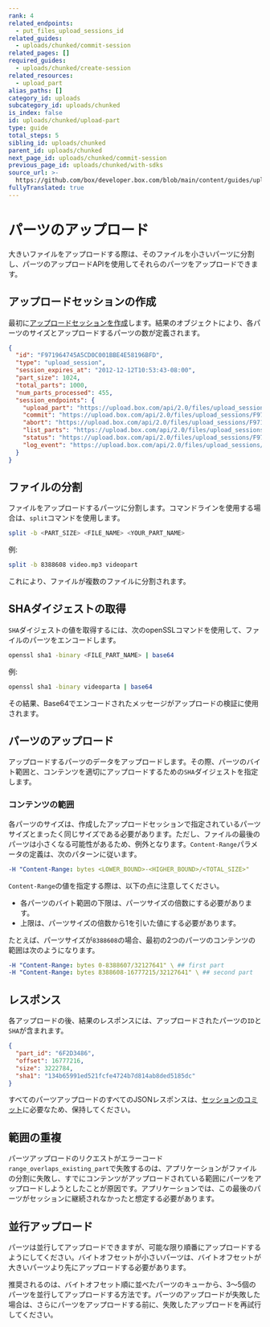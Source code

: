 ```yaml
---
rank: 4
related_endpoints:
  - put_files_upload_sessions_id
related_guides:
  - uploads/chunked/commit-session
related_pages: []
required_guides:
  - uploads/chunked/create-session
related_resources:
  - upload_part
alias_paths: []
category_id: uploads
subcategory_id: uploads/chunked
is_index: false
id: uploads/chunked/upload-part
type: guide
total_steps: 5
sibling_id: uploads/chunked
parent_id: uploads/chunked
next_page_id: uploads/chunked/commit-session
previous_page_id: uploads/chunked/with-sdks
source_url: >-
  https://github.com/box/developer.box.com/blob/main/content/guides/uploads/chunked/upload-part.md
fullyTranslated: true
---
```

# パーツのアップロード

大きいファイルをアップロードする際は、そのファイルを小さいパーツに分割し、パーツのアップロードAPIを使用してそれらのパーツをアップロードできます。

## アップロードセッションの作成

最初に[アップロードセッションを作成][createsession]します。結果のオブジェクトにより、各パーツのサイズとアップロードするパーツの数が定義されます。

```json
{
  "id": "F971964745A5CD0C001BBE4E58196BFD",
  "type": "upload_session",
  "session_expires_at": "2012-12-12T10:53:43-08:00",
  "part_size": 1024,
  "total_parts": 1000,
  "num_parts_processed": 455,
  "session_endpoints": {
    "upload_part": "https://upload.box.com/api/2.0/files/upload_sessions/F971964745A5CD0C001BBE4E58196BFD",
    "commit": "https://upload.box.com/api/2.0/files/upload_sessions/F971964745A5CD0C001BBE4E58196BFD/commit",
    "abort": "https://upload.box.com/api/2.0/files/upload_sessions/F971964745A5CD0C001BBE4E58196BFD",
    "list_parts": "https://upload.box.com/api/2.0/files/upload_sessions/F971964745A5CD0C001BBE4E58196BFD/parts",
    "status": "https://upload.box.com/api/2.0/files/upload_sessions/F971964745A5CD0C001BBE4E58196BFD",
    "log_event": "https://upload.box.com/api/2.0/files/upload_sessions/F971964745A5CD0C001BBE4E58196BFD/log"
  }
}

```

## ファイルの分割

ファイルをアップロードするパーツに分割します。コマンドラインを使用する場合は、`split`コマンドを使用します。

```bash
split -b <PART_SIZE> <FILE_NAME> <YOUR_PART_NAME>

```

例:

```bash
split -b 8388608 video.mp3 videopart

```

これにより、ファイルが複数のファイルに分割されます。

## SHAダイジェストの取得

`SHA`ダイジェストの値を取得するには、次のopenSSLコマンドを使用して、ファイルのパーツをエンコードします。

```bash
openssl sha1 -binary <FILE_PART_NAME> | base64

```

例:

```bash
openssl sha1 -binary videoparta | base64

```

その結果、Base64でエンコードされたメッセージがアップロードの検証に使用されます。

## パーツのアップロード

アップロードするパーツのデータをアップロードします。その際、パーツのバイト範囲と、コンテンツを適切にアップロードするための`SHA`ダイジェストを指定します。

<Samples id="put_files_upload_sessions_id">

</Samples>

### コンテンツの範囲

各パーツのサイズは、作成したアップロードセッションで指定されているパーツサイズとまったく同じサイズである必要があります。ただし、ファイルの最後のパーツは小さくなる可能性があるため、例外となります。`Content-Range`パラメータの定義は、次のパターンに従います。

```yaml
-H "Content-Range: bytes <LOWER_BOUND>-<HIGHER_BOUND>/<TOTAL_SIZE>"

```

`Content-Range`の値を指定する際は、以下の点に注意してください。

* 各パーツのバイト範囲の下限は、パーツサイズの倍数にする必要があります。
* 上限は、パーツサイズの倍数から1を引いた値にする必要があります。

たとえば、パーツサイズが`8388608`の場合、最初の2つのパーツのコンテンツの範囲は次のようになります。

```yaml
-H "Content-Range: bytes 0-8388607/32127641" \ ## first part
-H "Content-Range: bytes 8388608-16777215/32127641" \ ## second part

```

## レスポンス

各アップロードの後、結果のレスポンスには、アップロードされたパーツの`ID`と`SHA`が含まれます。

```json
{
  "part_id": "6F2D3486",
  "offset": 16777216,
  "size": 3222784,
  "sha1": "134b65991ed521fcfe4724b7d814ab8ded5185dc"
}

```

<Message warning>

すべてのパーツアップロードのすべてのJSONレスポンスは、[セッションのコミット][commit]に必要なため、保持してください。

</Message>

## 範囲の重複

パーツアップロードのリクエストがエラーコード`range_overlaps_existing_part`で失敗するのは、アプリケーションがファイルの分割に失敗し、すでにコンテンツがアップロードされている範囲にパーツをアップロードしようとしたことが原因です。アプリケーションでは、この最後のパーツがセッションに継続されなかったと想定する必要があります。

## 並行アップロード

パーツは並行してアップロードできますが、可能な限り順番にアップロードするようにしてください。バイトオフセットが小さいパーツは、バイトオフセットが大きいパーツより先にアップロードする必要があります。

推奨されるのは、バイトオフセット順に並べたパーツのキューから、3～5個のパーツを並行してアップロードする方法です。パーツのアップロードが失敗した場合は、さらにパーツをアップロードする前に、失敗したアップロードを再試行してください。

[commit]: g://uploads/chunked/commit-session

[createsession]: g://uploads/chunked/create-session
